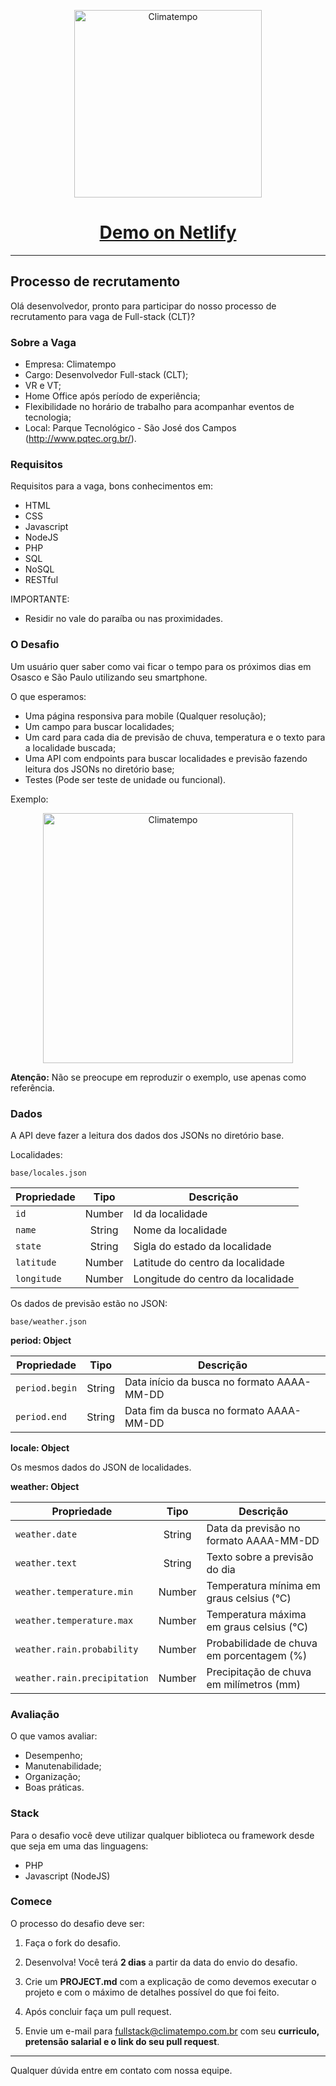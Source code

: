 <p align="center">
  <a href="https://desafio-climatempo.netlify.com/">
      <img src="http://i.imgur.com/Q9lCAMF.png" alt="Climatempo" width="300px"/>
      <h1 align="center">Demo on Netlify</h1>
  </a>
</p>

___


## Processo de recrutamento

Olá desenvolvedor, pronto para participar do nosso
processo de recrutamento para vaga de Full-stack (CLT)?

### Sobre a Vaga

- Empresa: Climatempo
- Cargo: Desenvolvedor Full-stack (CLT);
- VR e VT;
- Home Office após período de experiência;
- Flexibilidade no horário de trabalho para acompanhar eventos de tecnologia;
- Local: Parque Tecnológico - São José dos Campos (http://www.pqtec.org.br/).


### Requisitos

Requisitos para a vaga, bons conhecimentos em:

- HTML
- CSS
- Javascript
- NodeJS
- PHP
- SQL
- NoSQL
- RESTful

IMPORTANTE:

- Residir no vale do paraíba ou nas proximidades.


### O Desafio

Um usuário quer saber como vai ficar o 
tempo para os próximos dias em Osasco e São Paulo utilizando
seu smartphone. 

O que esperamos:
 
 - Uma página responsiva para mobile (Qualquer resolução);
 - Um campo para buscar localidades;
 - Um card para cada dia de previsão de chuva, temperatura e o texto para a localidade buscada;
 - Uma API com endpoints para buscar localidades e previsão fazendo leitura dos JSONs no diretório base;
 - Testes (Pode ser teste de unidade ou funcional).
 
Exemplo:

<p align="center">
  <a href="http://www.climatempo.com.br">
      <img src="http://i.imgur.com/x3z4tYM.png" alt="Climatempo" width="400px"/>
  </a>
</p>

**Atenção:**  Não se preocupe em reproduzir o exemplo, use apenas como referência.
 
### Dados

A API deve fazer a leitura dos dados dos JSONs no diretório base.
 
Localidades:
    
    base/locales.json
 
| Propriedade   | Tipo   | Descrição                           |
| ------------- |:------:| ------------------------------------|
| `id`          | Number | Id da localidade                    |
| `name`        | String | Nome da localidade                  |
| `state`       | String | Sigla do estado da localidade       |
| `latitude`    | Number | Latitude do centro da localidade    |
| `longitude`   | Number | Longitude do centro da localidade   |
 
 
Os dados de previsão estão no JSON:
 
    base/weather.json
    
**period: Object**
 
| Propriedade        | Tipo   | Descrição                                  |
| ------------------ |:------:| -------------------------------------------|
| `period.begin`     | String | Data início da busca no formato AAAA-MM-DD |
| `period.end `      | String | Data fim  da busca no formato AAAA-MM-DD   |

**locale: Object**
 
Os mesmos dados do JSON de localidades.
 
**weather: Object**
 
| Propriedade                     | Tipo   | Descrição                                  |
| ------------------------------- |:------:| -------------------------------------------|
| `weather.date`                  | String | Data da previsão no formato AAAA-MM-DD     |
| `weather.text`                  | String | Texto sobre a previsão do dia              |
| `weather.temperature.min`       | Number | Temperatura mínima em graus celsius (°C)   |
| `weather.temperature.max`       | Number | Temperatura máxima em graus celsius (°C)   |
| `weather.rain.probability`      | Number | Probabilidade de chuva em porcentagem (%)  |
| `weather.rain.precipitation`    | Number | Precipitação de chuva em milímetros (mm)   |

### Avaliação

O que vamos avaliar:

- Desempenho;
- Manutenabilidade;
- Organização;
- Boas práticas.

### Stack
Para o desafio você deve utilizar qualquer biblioteca ou framework desde que seja em uma das linguagens:

- PHP
- Javascript (NodeJS)

### Comece

O processo do desafio deve ser:

1. Faça o fork do desafio.

2. Desenvolva! Você terá **2 dias** a partir da data do envio do desafio.

3. Crie um **PROJECT.md** com a explicação de como devemos executar o projeto e com o máximo de detalhes possível do que foi feito.

4. Após concluir faça um pull request.

5. Envie um e-mail para fullstack@climatempo.com.br com seu **curriculo, pretensão salarial e o link do seu pull request**.


___


Qualquer dúvida entre em contato com nossa equipe.
